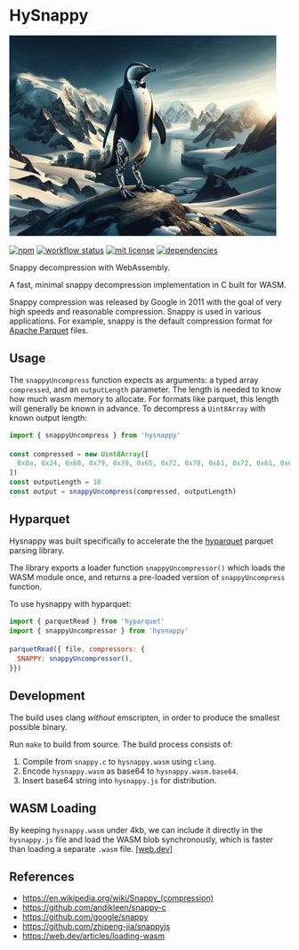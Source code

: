 # HySnappy

![hysnappy penguin](hysnappy.jpg)

[![npm](https://img.shields.io/npm/v/hysnappy)](https://www.npmjs.com/package/hysnappy)
[![workflow status](https://github.com/hyparam/hysnappy/actions/workflows/ci.yml/badge.svg)](https://github.com/hyparam/hysnappy/actions)
[![mit license](https://img.shields.io/badge/License-MIT-blue.svg)](https://opensource.org/licenses/MIT)
[![dependencies](https://img.shields.io/badge/Dependencies-0-blueviolet)](https://www.npmjs.com/package/hysnappy?activeTab=dependencies)

Snappy decompression with WebAssembly.

A fast, minimal snappy decompression implementation in C built for WASM.

Snappy compression was released by Google in 2011 with the goal of very high speeds and reasonable compression.
Snappy is used in various applications.
For example, snappy is the default compression format for [Apache Parquet](https://parquet.apache.org) files.

## Usage

The `snappyUncompress` function expects as arguments: a typed array `compressed`, and an `outputLength` parameter.
The length is needed to know how much wasm memory to allocate.
For formats like parquet, this length will generally be known in advance.
To decompress a `Uint8Array` with known output length:

```js
import { snappyUncompress } from 'hysnappy'

const compressed = new Uint8Array([
  0x0a, 0x24, 0x68, 0x79, 0x70, 0x65, 0x72, 0x70, 0x61, 0x72, 0x61, 0x6d
])
const outputLength = 10
const output = snappyUncompress(compressed, outputLength)
```

## Hyparquet

Hysnappy was built specifically to accelerate the the [hyparquet](https://github.com/hyparam/hyparquet) parquet parsing library.

The library exports a loader function `snappyUncompressor()` which loads the WASM module once, and returns a pre-loaded version of `snappyUncompress` function.

To use hysnappy with hyparquet:

```js
import { parquetRead } from 'hyparquet'
import { snappyUncompressor } from 'hysnappy'

parquetRead({ file, compressors: {
  SNAPPY: snappyUncompressor(),
}})
```

## Development

The build uses clang _without_ emscripten, in order to produce the smallest possible binary.

Run `make` to build from source. The build process consists of:

1. Compile from `snappy.c` to `hysnappy.wasm` using `clang`.
2. Encode `hysnappy.wasm` as base64 to `hysnappy.wasm.base64`.
3. Insert base64 string into `hysnappy.js` for distribution.

## WASM Loading

By keeping `hysnappy.wasm` under 4kb, we can include it directly in the `hysnappy.js` file and load the WASM blob synchronously, which is faster than loading a separate `.wasm` file. [[web.dev]](https://web.dev/articles/loading-wasm)

## References

 - https://en.wikipedia.org/wiki/Snappy_(compression)
 - https://github.com/andikleen/snappy-c
 - https://github.com/google/snappy
 - https://github.com/zhipeng-jia/snappyjs
 - https://web.dev/articles/loading-wasm
